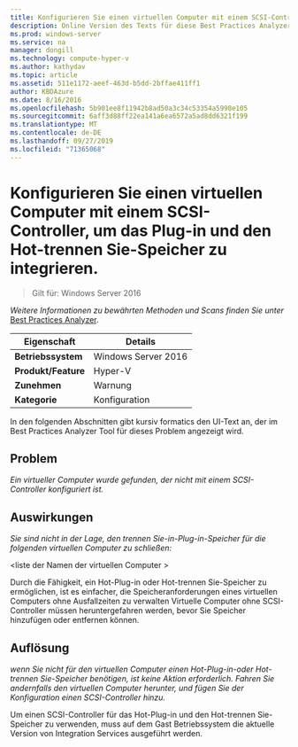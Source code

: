 ```yaml
---
title: Konfigurieren Sie einen virtuellen Computer mit einem SCSI-Controller, um das Plug-in und den Hot-trennen Sie-Speicher zu integrieren.
description: Online Version des Texts für diese Best Practices Analyzer Regel.
ms.prod: windows-server
ms.service: na
manager: dongill
ms.technology: compute-hyper-v
ms.author: kathydav
ms.topic: article
ms.assetid: 511e1172-aeef-463d-b5dd-2bffae411ff1
author: KBDAzure
ms.date: 8/16/2016
ms.openlocfilehash: 5b901ee8f11942b8ad50a3c34c53354a5998e105
ms.sourcegitcommit: 6aff3d88ff22ea141a6ea6572a5ad8dd6321f199
ms.translationtype: MT
ms.contentlocale: de-DE
ms.lasthandoff: 09/27/2019
ms.locfileid: "71365068"
---
```

# <a name="configure-a-virtual-machine-with-a-scsi-controller-to-be-able-to-hot-plug-and-hot-unplug-storage"></a>Konfigurieren Sie einen virtuellen Computer mit einem SCSI-Controller, um das Plug-in und den Hot-trennen Sie-Speicher zu integrieren.

>Gilt für: Windows Server 2016


  
*Weitere Informationen zu bewährten Methoden und Scans finden Sie unter* [Best Practices Analyzer](https://go.microsoft.com/fwlink/?LinkId=122786).  
  
|Eigenschaft|Details|  
|-|-|  
|**Betriebssystem**|Windows Server 2016|  
|**Produkt/Feature**|Hyper-V|  
|**Zunehmen**|Warnung|  
|**Kategorie**|Konfiguration|  
  
In den folgenden Abschnitten gibt kursiv formatics den UI-Text an, der im Best Practices Analyzer Tool für dieses Problem angezeigt wird.  
  
## <a name="issue"></a>Problem  
  
*Ein virtueller Computer wurde gefunden, der nicht mit einem SCSI-Controller konfiguriert ist.*  
  
## <a name="impact"></a>Auswirkungen  
  
*Sie sind nicht in der Lage, den trennen Sie-in-Plug-in-Speicher für die folgenden virtuellen Computer zu schließen:*  
  
\<liste der Namen der virtuellen Computer >  
  
Durch die Fähigkeit, ein Hot-Plug-in oder Hot-trennen Sie-Speicher zu ermöglichen, ist es einfacher, die Speicheranforderungen eines virtuellen Computers ohne Ausfallzeiten zu verwalten Virtuelle Computer ohne SCSI-Controller müssen heruntergefahren werden, bevor Sie Speicher hinzufügen oder entfernen können.  
  
## <a name="resolution"></a>Auflösung  
  
*wenn Sie nicht für den virtuellen Computer einen Hot-Plug-in-oder Hot-trennen Sie-Speicher benötigen, ist keine Aktion erforderlich. Fahren Sie andernfalls den virtuellen Computer herunter, und fügen Sie der Konfiguration einen SCSI-Controller hinzu.*  
  
Um einen SCSI-Controller für das Hot-Plug-in und den Hot-trennen Sie-Speicher zu verwenden, muss auf dem Gast Betriebssystem die aktuelle Version von Integration Services ausgeführt werden.  
  


